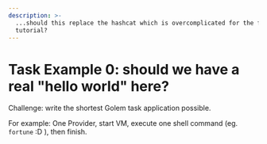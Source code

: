 ```yaml
---
description: >-
  ...should this replace the hashcat which is overcomplicated for the first
  tutorial?
---
```


# Task Example 0: should we have a real "hello world" here?

Challenge: write the shortest Golem task application possible.

For example: One Provider, start VM, execute one shell command \(eg. `fortune` :D \), then finish.

